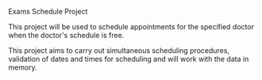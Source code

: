 Exams Schedule Project

This project will be used to schedule appointments for the specified doctor when the doctor's schedule is free.

This project aims to carry out simultaneous scheduling procedures, validation of dates and times for scheduling and will work with the data in memory.